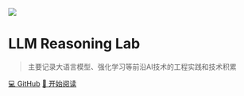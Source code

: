 ![](_media/icon.svg)

# LLM Reasoning Lab

>
> 主要记录大语言模型、强化学习等前沿AI技术的工程实践和技术积累
>

[💻 GitHub](https://gitee.com/jianzhnie/LLMReasoning)
[📖 开始阅读](README.md)
